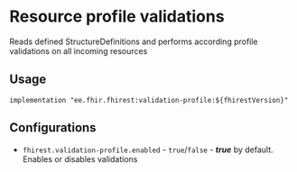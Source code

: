 # Resource profile validations
Reads defined StructureDefinitions and performs according profile validations on all incoming resources

## Usage
```
implementation "ee.fhir.fhirest:validation-profile:${fhirestVersion}"
```

## Configurations
* `fhirest.validation-profile.enabled` - `true`/`false` - ***true*** by default.  Enables or disables validations
